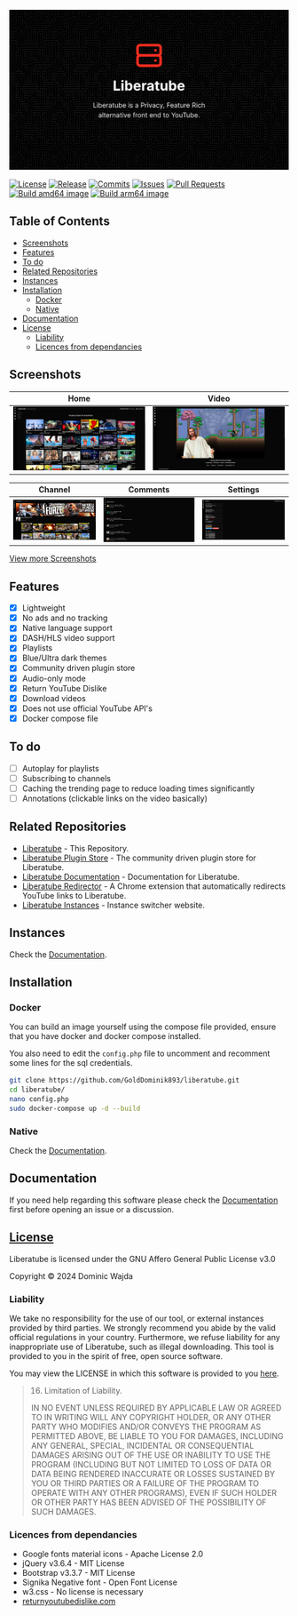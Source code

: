 ![Liberatube banner](https://github.com/GoldDominik893/file-hosting/blob/main/screenshots/liberatube_banner.png?raw=true)

[![License](https://img.shields.io/github/license/golddominik893/liberatube?label=License&color=brightgreen&cacheSeconds=3600)](./LICENSE)
[![Release](https://img.shields.io/github/v/release/golddominik893/liberatube?label=Release&color=brightgreen&cacheSeconds=3600)](https://github.com/golddominik893/liberatube/releases/latest)
[![Commits](https://img.shields.io/github/commit-activity/y/golddominik893/liberatube?color=red&label=commits)](https://github.com/golddominik893/liberatube/commits)
[![Issues](https://img.shields.io/github/issues/golddominik893/liberatube?color=important)](https://github.com/golddominik893/liberatube/issues)
[![Pull Requests](https://img.shields.io/github/issues-pr/golddominik893/liberatube?color=blueviolet)](https://github.com/golddominik893/liberatube/pulls)
[![Build amd64 image](https://github.com/GoldDominik893/liberatube/actions/workflows/build-amd64.yml/badge.svg)](https://github.com/GoldDominik893/liberatube/actions/workflows/build-amd64.yml)
[![Build arm64 image](https://github.com/GoldDominik893/liberatube/actions/workflows/build-arm64.yml/badge.svg)](https://github.com/GoldDominik893/liberatube/actions/workflows/build-arm64.yml)

## Table of Contents

* [Screenshots](#screenshots)
* [Features](#features)
* [To do](#to-do)
* [Related Repositories](#related-repositories)
* [Instances](#instances)
* [Installation](#installation)
  * [Docker](#docker)
  * [Native](#native)
* [Documentation](#documentation)
* [License](#license)
  * [Liability](#liability)
  * [Licences from dependancies](#licences-from-dependancies)

## Screenshots

| Home | Video |
|---|---|
| ![home page](https://github.com/GoldDominik893/file-hosting/blob/main/screenshots/1.9deltaScreenshots/home.jpg?raw=true) | ![video page](https://github.com/GoldDominik893/file-hosting/blob/main/screenshots/1.9deltaScreenshots/video.png?raw=true) |

| Channel | Comments | Settings |
|---|---|---|
| ![channel page](https://github.com/GoldDominik893/file-hosting/blob/main/screenshots/1.9deltaScreenshots/channel.jpg?raw=true) | ![comments page](https://github.com/GoldDominik893/file-hosting/blob/main/screenshots/1.9deltaScreenshots/comments.png?raw=true) | ![settings page](https://github.com/GoldDominik893/file-hosting/blob/main/screenshots/1.9deltaScreenshots/settings.png?raw=true) |

[View more Screenshots](https://github.com/GoldDominik893/file-hosting/tree/main/screenshots/1.9deltaScreenshots)

## Features

* [x] Lightweight
* [x] No ads and no tracking
* [x] Native language support
* [x] DASH/HLS video support
* [x] Playlists
* [x] Blue/Ultra dark themes
* [x] Community driven plugin store
* [x] Audio-only mode
* [x] Return YouTube Dislike
* [x] Download videos
* [x] Does not use official YouTube API's
* [x] Docker compose file

## To do

* [ ] Autoplay for playlists
* [ ] Subscribing to channels
* [ ] Caching the trending page to reduce loading times significantly
* [ ] Annotations (clickable links on the video basically)

## Related Repositories

* [Liberatube](//github.com/golddominik893/liberatube) - This Repository.
* [Liberatube Plugin Store](//github.com/golddominik893/liberatube-pluginstore) - The community driven plugin store for Liberatube.
* [Liberatube Documentation](//github.com/golddominik893/liberatube-docs) - Documentation for Liberatube.
* [Liberatube Redirector](//github.com/golddominik893/liberatube-redirector) - A Chrome extension that automatically redirects YouTube links to Liberatube.
* [Liberatube Instances](//github.com/golddominik893/liberatube-instances) - Instance switcher website.

## Instances

Check the [Documentation](https://liberatube-docs.epicsite.xyz/general/2.instances/).

## Installation

### Docker

You can build an image yourself using the compose file provided, ensure that you have docker and docker compose installed.

You also need to edit the `config.php` file to uncomment and recomment some lines for the sql credentials.

```bash
git clone https://github.com/GoldDominik893/liberatube.git
cd liberatube/
nano config.php
sudo docker-compose up -d --build
```

### Native

Check the [Documentation](https://liberatube-docs.epicsite.xyz/installation/1.prerequisites/).

## Documentation

If you need help regarding this software please check the [Documentation](http://liberatube-docs.epicsite.xyz/) first before opening an issue or a discussion.

## [License](./LICENSE)

Liberatube is licensed under the GNU Affero General Public License v3.0

Copyright © 2024 Dominic Wajda

### Liability

We take no responsibility for the use of our tool, or external instances
provided by third parties. We strongly recommend you abide by the valid
official regulations in your country. Furthermore, we refuse liability
for any inappropriate use of Liberatube, such as illegal downloading.
This tool is provided to you in the spirit of free, open source software.

You may view the LICENSE in which this software is provided to you [here](./LICENSE).

> 16. Limitation of Liability.
>
> IN NO EVENT UNLESS REQUIRED BY APPLICABLE LAW OR AGREED TO IN WRITING
WILL ANY COPYRIGHT HOLDER, OR ANY OTHER PARTY WHO MODIFIES AND/OR CONVEYS
THE PROGRAM AS PERMITTED ABOVE, BE LIABLE TO YOU FOR DAMAGES, INCLUDING ANY
GENERAL, SPECIAL, INCIDENTAL OR CONSEQUENTIAL DAMAGES ARISING OUT OF THE
USE OR INABILITY TO USE THE PROGRAM (INCLUDING BUT NOT LIMITED TO LOSS OF
DATA OR DATA BEING RENDERED INACCURATE OR LOSSES SUSTAINED BY YOU OR THIRD
PARTIES OR A FAILURE OF THE PROGRAM TO OPERATE WITH ANY OTHER PROGRAMS),
EVEN IF SUCH HOLDER OR OTHER PARTY HAS BEEN ADVISED OF THE POSSIBILITY OF
SUCH DAMAGES.

### Licences from dependancies

* Google fonts material icons - Apache License 2.0
* jQuery v3.6.4 - MIT License
* Bootstrap v3.3.7 - MIT License
* Signika Negative font - Open Font License
* w3.css - No license is necessary
* [returnyoutubedislike.com](https://returnyoutubedislike.com)
